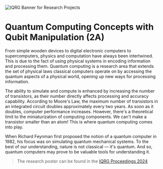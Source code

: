 ![IQRG Banner for Research Projects](../IQRG_Banner_Research_Projects_2024.png)

# Quantum Computing Concepts with Qubit Manipulation (2A)

From simple wooden devices to digital electronic computers to supercomputers, physics and computation have always been intertwined. This is due to the fact of using physical systems in encoding information and processing them. Quantum computing is a research area that extends the set of physical laws classical computers operate on by accessing the quantum aspects of a physical world, opening up new ways for processing information. 

The ability to simulate and compute is enhanced by increasing the number of transistors, as their number directly affects processing and accuracy capability. According to Moore's Law, the maximum number of transistors in an integrated circuit doubles approximately every two years. As soon as it doubles, computer performance increases. However, there's a theoretical limit to the miniaturization of computing components. We can't make a transistor smaller than an atom! This is where quantum computing comes into play. 

When Richard Feynman first proposed the notion of a quantum computer in 1982, his focus was on simulating quantum mechanical systems. To the best of our understanding, nature is not classical — it's quantum. And so, quantum computers may prove to be valuable tools for understanding it.

> The research poster can be found in the [IQRG Proceedings 2024](https://thinkingbeyond.education/iqrg_proceedings_2024/)
